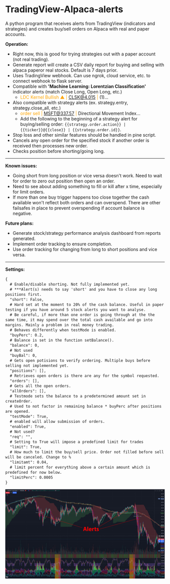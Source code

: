# TradingView-Alpaca-alerts
A python program that receives alerts from TradingView (indicators and strategies) and creates buy/sell orders on Alpaca with real and paper accounts.

**Operation:**
- Right now, this is good for trying strategies out with a paper account (not real trading).
- Generate report will create a CSV daily report for buying and selling with alpaca paperor real stocks. Default is 7 days prior.
- Uses TradingView webhook. Can use ngrok, cloud service, etc. to connect webhook to flask server.
- Compatible with **'Machine Learning: Lorentzian Classification'** indicator alerts (match Close Long, Open Long, etc.)
  - <font color=orange>LDC Kernel Bullish ▲ | CLSK@4.015 | </font>(1)...
- Also compatible with strategy alerts (ex. strategy.entry, strategy.close_all, etc.)
  - <font color=orange>order sell | MSFT@337.57 | </font>Directional Movement Index...
  -   Add the following to the beginning of a strategy alert for buying/selling order: `{{strategy.order.action}} | {{ticker}}@{{close}} | {{strategy.order.id}}`.
- Stop loss and other similar features should be handled in pine script. 
- Cancels any open order for the specified stock if another order is received then processes new order.
- Checks position before shorting/going long.

***
**Known issues:**
- Going short from long position or vice versa doesn't work. Need to wait for order to zero out position then open an order. 
- Need to see about adding something to fill or kill after x time, especially for limit orders. 
- If more than one buy trigger happens too close together the cash available won't reflect both orders and can overspend. There are other failsafes in place to prevent overspending if account balance is negative.

**Future plans:**
- Generate stock/strategy performance analysis dashboard from reports generated.
- Implement order tracking to ensure completion.
- Use order tracking for changing from long to short positions and vice versa.
***
**Settings:**

    {
      # Enable/disable shorting. Not fully implemented yet. 
      # ***Alert(s) needs to say 'short' and you have to close any long positions first.
      "short": False,
      # Hard set at the moment to 20% of the cash balance. Useful in paper testing if you have around 5 stock alerts you want to analyse.
      # Be careful, if more than one order is going through at the the same time, it may spend over the total cash available and go into margins. Mainly a problem in real money trading.
      # Behaves differently when testMode is enabled.
      "buyPerc": 0.2,
      # Balance is set in the function setBalance().
      "balance": 0,
      # Not used
      "buyBal": 0,
      # Gets open potisions to verify ordering. Multiple buys before selling not implemented yet.
      "positions": [],
      # Retrieves open orders is there are any for the symbol requested.
      "orders": [],
      # Gets all the open orders.
      "allOrders": [],
      # Testmode sets the balance to a predetermined amount set in createOrder.
      # Used to not factor in remaining balance * buyPerc after positions are opened.
      "testMode": True,
      # enabled will allow submission of orders.
      "enabled": True,
      # Not used?
      "req": "",
      # Setting to True will impose a predefined limit for trades
      "limit": True,
      # How much to limit the buy/sell price. Order not filled before sell will be canceled. Change to %
      "limitamt": 0.04,
      # limit percent for everything above a certain amount which is predefined for now below.
      "limitPerc": 0.0005
    }
![](Capture.JPG)